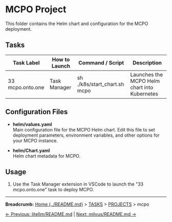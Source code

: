 # MCPO Project

This folder contains the Helm chart and configuration for the MCPO deployment.

## Tasks

| Task Label         | How to Launch | Command / Script | Description |
|--------------------|---------------|------------------|-------------|
| 33 mcpo.onto.one   | Task Manager  | sh ./k8s/start_chart.sh mcpo | Launches the MCPO Helm chart into Kubernetes |

## Configuration Files

- **helm/values.yaml**  
  Main configuration file for the MCPO Helm chart. Edit this file to set deployment parameters, environment variables, and other options for your MCPO instance.

- **helm/Chart.yaml**  
  Helm chart metadata for MCPO.

## Usage

1. Use the Task Manager extension in VSCode to launch the "33 mcpo.onto.one" task to deploy MCPO.
---

**Breadcrumb:** [Home (../README.md)](../README.md) > [TASKS](../TASKS.md) > [PROJECTS](../PROJECTS.md) > mcpo

[← Previous: litellm/README.md](../litellm/README.md) | [Next: milvus/README.md →](../milvus/README.md)